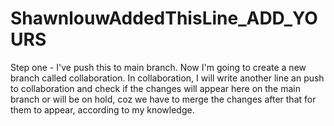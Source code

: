 # ShawnlouwAddedThisLine_ADD_YOURS
Step one - I've push this to main branch. Now I'm going to create a new branch called collaboration.
In collaboration, I will write another line an push to collaboration and check if the changes will appear here on the main branch or will be on hold, coz we have to merge the changes after that for them to appear, according to my knowledge.